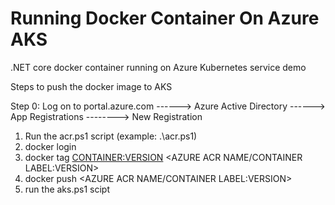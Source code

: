 # Running Docker Container On Azure AKS
.NET core docker container running on Azure Kubernetes service demo

Steps to push the docker image to AKS

Step 0:
Log on to portal.azure.com ------> Azure Active Directory ------> App Registrations --------> New Registration

1. Run the acr.ps1 script (example: .\acr.ps1)
2. docker login <AZURE ACR NAME>
3. docker tag <CONTAINER:VERSION> <AZURE ACR NAME/CONTAINER LABEL:VERSION>
4. docker push  <AZURE ACR NAME/CONTAINER LABEL:VERSION>
5. run the aks.ps1 scipt

